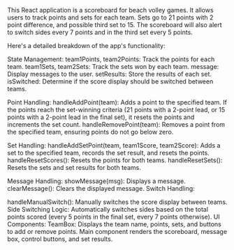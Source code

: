 This React application is a scoreboard for beach volley games. It allows users to track points and sets for each team.
Sets go to 21 points with 2 point difference, and possible third set to 15. The scoreboard will also alert to switch sides every 7 points and in the third set every 5 points. 
                
Here's a detailed breakdown of the app's functionality:

State Management:
team1Points, team2Points: Track the points for each team.
team1Sets, team2Sets: Track the sets won by each team.
message: Display messages to the user.
setResults: Store the results of each set.
isSwitched: Determine if the score display should be switched between teams.

Point Handling:
handleAddPoint(team): Adds a point to the specified team. If the points reach the set-winning criteria (21 points with a 2-point lead, or 15 points with a 2-point lead in the final set), it resets the points and increments the set count.
handleRemovePoint(team): Removes a point from the specified team, ensuring points do not go below zero.

Set Handling:
handleAddSetPoint(team, team1Score, team2Score): Adds a set to the specified team, records the set result, and resets the points.
handleResetScores(): Resets the points for both teams.
handleResetSets(): Resets the sets and set results for both teams.

Message Handling:
showMessage(msg): Displays a message.
clearMessage(): Clears the displayed message.
Switch Handling:

handleManualSwitch(): Manually switches the score display between teams.
Side Switching Logic:
Automatically switches sides based on the total points scored (every 5 points in the final set, every 7 points otherwise).
UI Components:
TeamBox: Displays the team name, points, sets, and buttons to add or remove points.
Main component renders the scoreboard, message box, control buttons, and set results.